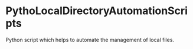 # PythoLocalDirectoryAutomationScripts
Python script which helps to automate the management of local files.
